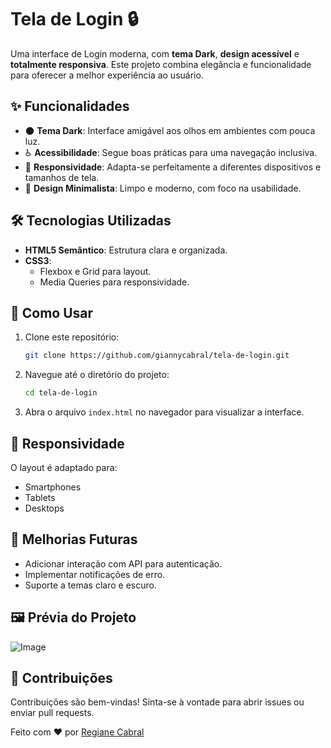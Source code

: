 # Tela de Login 🔒

Uma interface de Login moderna, com **tema Dark**, **design acessível** e **totalmente responsiva**. Este projeto combina elegância e funcionalidade para oferecer a melhor experiência ao usuário.

## ✨ Funcionalidades

- 🌑 **Tema Dark**: Interface amigável aos olhos em ambientes com pouca luz.
- ♿ **Acessibilidade**: Segue boas práticas para uma navegação inclusiva.
- 📱 **Responsividade**: Adapta-se perfeitamente a diferentes dispositivos e tamanhos de tela.
- 🎨 **Design Minimalista**: Limpo e moderno, com foco na usabilidade.

## 🛠️ Tecnologias Utilizadas

- **HTML5 Semântico**: Estrutura clara e organizada.
- **CSS3**:
  - Flexbox e Grid para layout.
  - Media Queries para responsividade.

## 🚀 Como Usar

1. Clone este repositório:
   ```bash
   git clone https://github.com/giannycabral/tela-de-login.git

2. Navegue até o diretório do projeto:
   ```bash
   cd tela-de-login

3. Abra o arquivo ```index.html``` no navegador para visualizar a interface.

## 📱 Responsividade
O layout é adaptado para:

- Smartphones
- Tablets
- Desktops

## 🎯 Melhorias Futuras
 - Adicionar interação com API para autenticação.
 - Implementar notificações de erro.
 - Suporte a temas claro e escuro.

## 🖼️ Prévia do Projeto
![Image](https://github.com/user-attachments/assets/f9f5797f-d43b-4c21-b667-ecb759a440fd)

## 🤝 Contribuições
Contribuições são bem-vindas! Sinta-se à vontade para abrir issues ou enviar pull requests.

Feito com ❤️ por [Regiane Cabral](https://github.com/giannycabral)
